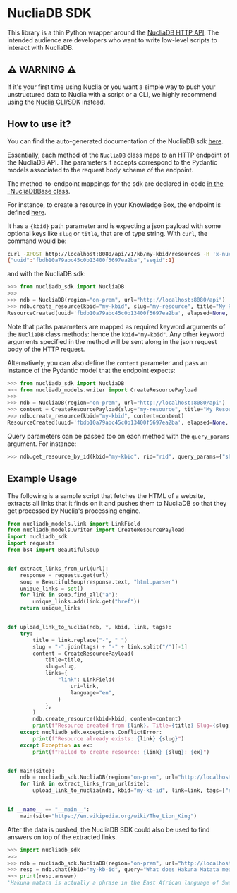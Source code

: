 # NucliaDB SDK

This library is a thin Python wrapper around the [NucliaDB HTTP API](https://docs.nuclia.dev/docs/api).
The intended audience are developers who want to write low-level scripts to interact with NucliaDB. 

## :warning: WARNING :warning:
If it's your first time using Nuclia or you want a simple way to push your unstructured data to Nuclia with a script or a CLI, we highly recommend using the [Nuclia CLI/SDK](https://github.com/nuclia/nuclia.py) instead.

## How to use it?

You can find the auto-generated documentation of the NucliaDB sdk [here](https://docs.nuclia.dev/docs/guides/nucliadb/python_nucliadb_sdk).

Essentially, each method of the `NucliaDB` class maps to an HTTP endpoint of the NucliaDB API. The parameters it accepts correspond to the Pydantic models associated to the request body scheme of the endpoint.

The method-to-endpoint mappings for the sdk are declared in-code [in the _NucliaDBBase class](https://github.com/nuclia/nucliadb/blob/main/nucliadb_sdk/nucliadb_sdk/v2/sdk.py).

For instance, to create a resource in your Knowledge Box, the endpoint is defined [here](https://docs.nuclia.dev/docs/api#tag/Resources/operation/Create_Resource_kb__kbid__resources_post).

It has a `{kbid}` path parameter and is expecting a json payload with some optional keys like `slug` or `title`, that are of type string. With `curl`, the command would be:

```bash
curl -XPOST http://localhost:8080/api/v1/kb/my-kbid/resources -H 'x-nucliadb-roles: WRITER' --data-binary '{"slug":"my-resource","title":"My Resource"}' -H "Content-Type: application/json"
{"uuid":"fbdb10a79abc45c0b13400f5697ea2ba","seqid":1}
```

and with the NucliaDB sdk:

```python
>>> from nucliadb_sdk import NucliaDB
>>>
>>> ndb = NucliaDB(region="on-prem", url="http://localhost:8080/api")
>>> ndb.create_resource(kbid="my-kbid", slug="my-resource", title="My Resource")
ResourceCreated(uuid='fbdb10a79abc45c0b13400f5697ea2ba', elapsed=None, seqid=1)
```

Note that paths parameters are mapped as required keyword arguments of the `NucliaDB` class methods: hence the `kbid="my-kbid"`. Any other keyword arguments specified in the method will be sent along in the json request body of the HTTP request.

Alternatively, you can also define the `content` parameter and pass an instance of the Pydantic model that the endpoint expects:

```python
>>> from nucliadb_sdk import NucliaDB
>>> from nucliadb_models.writer import CreateResourcePayload
>>> 
>>> ndb = NucliaDB(region="on-prem", url="http://localhost:8080/api")
>>> content = CreateResourcePayload(slug="my-resource", title="My Resource")
>>> ndb.create_resource(kbid="my-kbid", content=content)
ResourceCreated(uuid='fbdb10a79abc45c0b13400f5697ea2ba', elapsed=None, seqid=1)
```

Query parameters can be passed too on each method with the `query_params` argument. For instance:

```python
>>> ndb.get_resource_by_id(kbid="my-kbid", rid="rid", query_params={"show": ["values"]})
```

## Example Usage

The following is a sample script that fetches the HTML of a website, extracts all links that it finds on it and pushes them to NucliaDB so that they get processed by Nuclia's processing engine.

```python
from nucliadb_models.link import LinkField
from nucliadb_models.writer import CreateResourcePayload
import nucliadb_sdk
import requests
from bs4 import BeautifulSoup


def extract_links_from_url(url):
    response = requests.get(url)
    soup = BeautifulSoup(response.text, "html.parser")
    unique_links = set()
    for link in soup.find_all("a"):
        unique_links.add(link.get("href"))
    return unique_links


def upload_link_to_nuclia(ndb, *, kbid, link, tags):
    try:
        title = link.replace("-", " ")
        slug = "-".join(tags) + "-" + link.split("/")[-1]
        content = CreateResourcePayload(
            title=title,
            slug=slug,
            links={
                "link": LinkField(
                    uri=link,
                    language="en",
                )
            },
        )
        ndb.create_resource(kbid=kbid, content=content)
        print(f"Resource created from {link}. Title={title} Slug={slug}")
    except nucliadb_sdk.exceptions.ConflictError:
        print(f"Resource already exists: {link} {slug}")
    except Exception as ex:
        print(f"Failed to create resource: {link} {slug}: {ex}")


def main(site):
    ndb = nucliadb_sdk.NucliaDB(region="on-prem", url="http://localhost:8080")
    for link in extract_links_from_url(site):
        upload_link_to_nuclia(ndb, kbid="my-kb-id", link=link, tags=["news"])


if __name__ == "__main__":
    main(site="https://en.wikipedia.org/wiki/The_Lion_King")
```

After the data is pushed, the NucliaDB SDK could also be used to find answers on top of the extracted links.

```python
>>> import nucliadb_sdk
>>> 
>>> ndb = nucliadb_sdk.NucliaDB(region="on-prem", url="http://localhost:8080")
>>> resp = ndb.chat(kbid="my-kb-id", query="What does Hakuna Matata mean?")
>>> print(resp.answer)
'Hakuna matata is actually a phrase in the East African language of Swahili that literally means “no trouble” or “no problems”.'
```
